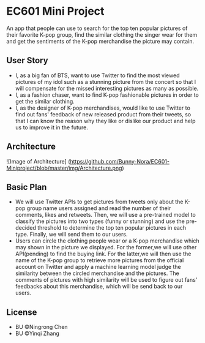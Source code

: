 # EC601 Mini Project
An app that people can use to search for the top ten popular pictures of their favorite K-pop group, find the similar clothing the singer wear for them and get the sentiments of the K-pop merchandise the picture may contain. 

## User Story
* I, as a big fan of BTS, want to use Twitter to find the most viewed pictures of my idol such as a stunning picture from the concert so that I will compensate for the missed interesting pictures as many as possible.
* I, as a fashion chaser, want to find K-pop fashionable pictures in order to get the similar clothing.
* I, as the designer of K-pop merchandises, would like to use Twitter to find out fans' feedback of new released product from their tweets, so that I can know the reason why they like or dislike our product and help us to improve it in the future.

## Architecture
![Image of Architecture]
(https://github.com/Bunny-Nora/EC601-Miniproject/blob/master/img/Architecture.png)

## Basic Plan
* We will use Twitter APIs to get pictures from tweets only about the K-pop group name users assigned and read the number of their comments, likes and retweets. Then, we will use a pre-trained model to classify the pictures into two types (funny or stunning) and use the pre-decided threshold to determine the top ten popular pictures in each type. Finally, we will send them to our users.
* Users can circle the clothing people wear or a K-pop merchandise which may shown in the picture we displayed. For the former,we will use other API(pending) to find the buying link. For the latter,we will then use the name of the K-pop group to retrieve more pictures from the official account on Twitter and apply a machine learning model judge the similarity between the circled merchandise and the pictures. The comments of pictures with high similarity will be used to figure out fans’ feedbacks about this merchandise, which will be send back to our users.

## License
* BU ©Ningrong Chen
* BU ©Yinqi Zhang

